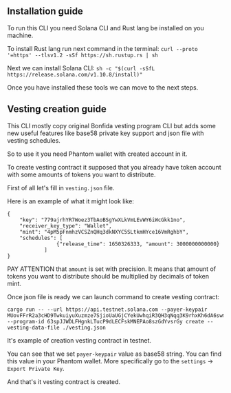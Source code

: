 ## Installation guide

To run this CLI you need Solana CLI and Rust lang be installed on you machine.

To install Rust lang run next command in the terminal: `curl --proto '=https' --tlsv1.2 -sSf https://sh.rustup.rs | sh`

Next we can install Solana CLI: `sh -c "$(curl -sSfL https://release.solana.com/v1.10.8/install)"`

Once you have installed these tools we can move to the next steps.

## Vesting creation guide

This CLI mostly copy original Bonfida vesting program CLI but adds some new useful features like base58 private key support and json file with vesting schedules.

So to use it you need Phantom wallet with created account in it.

To create vesting contract it supposed that you already have token account with some amounts of tokens you want to distribute.

First of all let's fill in `vesting.json` file.

Here is an example of what it might look like:
```
{
    "key": "779ajrhYR7Woez3TbAoBSgYwXLkVmLEvWY6iWcGkk1no",
    "receiver_key_type": "Wallet",
    "mint": "4pM5pFnmhzVCSZnQHq3dkNXYC5SLtkmHYce16VmRghbY",
    "schedules": [
                {"release_time": 1650326333, "amount": 3000000000000}
            ]
}
```

PAY ATTENTION that `amount` is set with precision. It means that amount of tokens you want to distribute should be multiplied by decimals of token mint.

Once json file is ready we can launch command to create vesting contract:
```
cargo run -- --url https://api.testnet.solana.com --payer-keypair MUovFFrR2a3cHD9TwkuiyuXuzmze7SjioUaUGjCYekUwhqiR3QH3qNqq3K9rhxKh6dA6swmfPvAZxZuQ4qgnpeZ --program-id 63spJJWDLFHgnkLTucP9dLECFskMNEPAo8szGdYvsrGy create --vesting-data-file ./vesting.json
```

It's example of creation vesting contract in testnet.

You can see that we set `payer-keypair` value as base58 string. You can find this value in your Phantom wallet. More specifically go to the `settings` -> `Export Private Key`.

And that's it vesting contract is created.